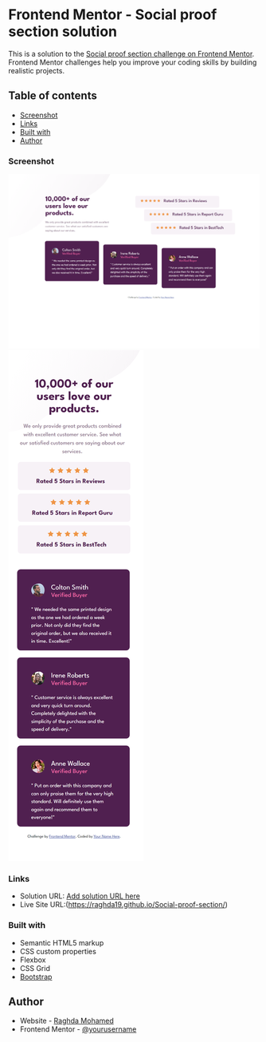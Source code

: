 # Frontend Mentor - Social proof section solution

This is a solution to the [Social proof section challenge on Frontend Mentor](https://www.frontendmentor.io/challenges/social-proof-section-6e0qTv_bA). Frontend Mentor challenges help you improve your coding skills by building realistic projects. 

## Table of contents

  - [Screenshot](#screenshot)
  - [Links](#links)
  - [Built with](#built-with)
  - [Author](#author)



### Screenshot

<img src="Screenshot/Desktop.png" alt="Desktop">
<img src="Screenshot/Phone.png" alt="Phone">


### Links

- Solution URL: [Add solution URL here](https://github.com/Raghda19/Social-proof-section.git)
- Live Site URL:(https://raghda19.github.io/Social-proof-section/)


### Built with

- Semantic HTML5 markup
- CSS custom properties
- Flexbox
- CSS Grid
- [Bootstrap]( https://getbootstrap.com/docs/5.3/getting-started/introduction/) 


## Author

- Website - [Raghda Mohamed](https://raghda19.github.io/Social-proof-section/)
- Frontend Mentor - [@yourusername](https://www.frontendmentor.io/profile/yourusername)

